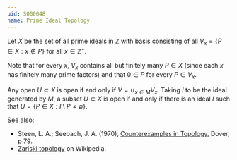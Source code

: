 ```yaml
---
uid: S000048
name: Prime Ideal Topology
---
```

Let $X$ be the set of all prime ideals in $\mathbb{Z}$ with basis consisting of all $V_x = \{P \in X : x \notin P\}$ for all $x \in \mathbb{Z}^+$.

Note that for every $x$, $V_x$ contains all but finitely many $P \in X$ (since each $x$ has finitely many prime factors) and that $0 \in P$ for every $P \in V_x$. 

Any open $U \subset X$ is open if and only if $V = \cup_{x \in M} V_x$. Taking $I$ to be the ideal generated by $M$, a subset $U \subset X$ is open if and only if there is an ideal $I$ such that $U = \{P \in X : I \setminus P \neq \emptyset\}$.

See also:

* Steen, L. A.; Seebach, J. A. (1970), [Counterexamples in Topology](http://books.google.com/books/about/Counterexamples_in_Topology.html?id=DkEuGkOtSrUC), Dover, p 79.
* [Zariski topology](http://en.wikipedia.org/wiki/Prime_ideal_topology#Zariski_topology) on Wikipedia.

